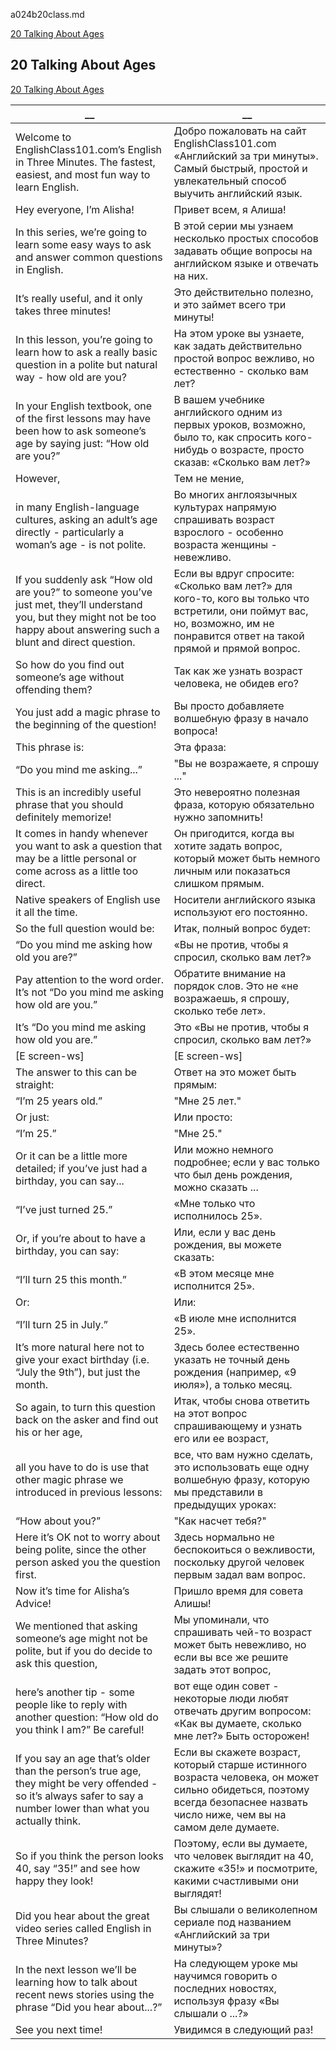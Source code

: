 a024b20class.md  


[20 Talking About Ages](#20-Talking-About-Ages)  
  
## 20 Talking About Ages
[20 Talking About Ages](https://www.englishclass101.com/lesson/learn-english-in-three-minutes-20-do-you-mind-me-asking-how-old-you-are/?lp=268)   
  
  
__|__
--|--
Welcome to EnglishClass101.com’s English in Three Minutes. The fastest, easiest, and most fun way to learn English.|Добро пожаловать на сайт EnglishClass101.com «Английский за три минуты». Самый быстрый, простой и увлекательный способ выучить английский язык.
Hey everyone, I’m Alisha!|Привет всем, я Алиша!
In this series, we’re going to learn some easy ways to ask and answer common questions in English.|В этой серии мы узнаем несколько простых способов задавать общие вопросы на английском языке и отвечать на них.
It’s really useful, and it only takes three minutes!|Это действительно полезно, и это займет всего три минуты!
In this lesson, you’re going to learn how to ask a really basic question in a polite but natural way - how old are you?|На этом уроке вы узнаете, как задать действительно простой вопрос вежливо, но естественно - сколько вам лет?
In your English textbook, one of the first lessons may have been how to ask someone’s age by saying just: “How old are you?”|В вашем учебнике английского одним из первых уроков, возможно, было то, как спросить кого-нибудь о возрасте, просто сказав: «Сколько вам лет?»
However,|Тем не мение,
in many English-language cultures, asking an adult’s age directly - particularly a woman’s age - is not polite.|Во многих англоязычных культурах напрямую спрашивать возраст взрослого - особенно возраста женщины - невежливо.
If you suddenly ask “How old are you?” to someone you’ve just met, they’ll understand you, but they might not be too happy about answering such a blunt and direct question.|Если вы вдруг спросите: «Сколько вам лет?» для кого-то, кого вы только что встретили, они поймут вас, но, возможно, им не понравится ответ на такой прямой и прямой вопрос.
So how do you find out someone’s age without offending them?|Так как же узнать возраст человека, не обидев его?
You just add a magic phrase to the beginning of the question!|Вы просто добавляете волшебную фразу в начало вопроса!
This phrase is:|Эта фраза:
“Do you mind me asking...”|"Вы не возражаете, я спрошу ..."
This is an incredibly useful phrase that you should definitely memorize!|Это невероятно полезная фраза, которую обязательно нужно запомнить!
It comes in handy whenever you want to ask a question that may be a little personal or come across as a little too direct.|Он пригодится, когда вы хотите задать вопрос, который может быть немного личным или показаться слишком прямым.
Native speakers of English use it all the time.|Носители английского языка используют его постоянно.
So the full question would be:|Итак, полный вопрос будет:
“Do you mind me asking how old you are?”|«Вы не против, чтобы я спросил, сколько вам лет?»
Pay attention to the word order. It’s not “Do you mind me asking how old are you.”|Обратите внимание на порядок слов. Это не «не возражаешь, я спрошу, сколько тебе лет».
It’s “Do you mind me asking how old you are.”|Это «Вы не против, чтобы я спросил, сколько вам лет?»
[E screen-ws]|[E screen-ws]
The answer to this can be straight:|Ответ на это может быть прямым:
“I’m 25 years old.”|"Мне 25 лет."
Or just:|Или просто:
“I’m 25.”|"Мне 25."
Or it can be a little more detailed; if you’ve just had a birthday, you can say...|Или можно немного подробнее; если у вас только что был день рождения, можно сказать ...
“I’ve just turned 25.”|«Мне только что исполнилось 25».
Or, if you’re about to have a birthday, you can say:|Или, если у вас день рождения, вы можете сказать:
“I’ll turn 25 this month.”|«В этом месяце мне исполнится 25».
Or:|Или:
“I’ll turn 25 in July.”|«В июле мне исполнится 25».
It’s more natural here not to give your exact birthday (i.e. “July the 9th”), but just the month.|Здесь более естественно указать не точный день рождения (например, «9 июля»), а только месяц.
So again, to turn this question back on the asker and find out his or her age,|Итак, чтобы снова ответить на этот вопрос спрашивающему и узнать его или ее возраст,
all you have to do is use that other magic phrase we introduced in previous lessons:|все, что вам нужно сделать, это использовать еще одну волшебную фразу, которую мы представили в предыдущих уроках:
“How about you?”|"Как насчет тебя?"
Here it’s OK not to worry about being polite, since the other person asked you the question first.|Здесь нормально не беспокоиться о вежливости, поскольку другой человек первым задал вам вопрос.
Now it’s time for Alisha’s Advice!|Пришло время для совета Алишы!
We mentioned that asking someone’s age might not be polite, but if you do decide to ask this question,|Мы упоминали, что спрашивать чей-то возраст может быть невежливо, но если вы все же решите задать этот вопрос,
here’s another tip - some people like to reply with another question: “How old do you think I am?” Be careful!|вот еще один совет - некоторые люди любят отвечать другим вопросом: «Как вы думаете, сколько мне лет?» Быть осторожен!
If you say an age that’s older than the person’s true age, they might be very offended - so it’s always safer to say a number lower than what you actually think.|Если вы скажете возраст, который старше истинного возраста человека, он может сильно обидеться, поэтому всегда безопаснее назвать число ниже, чем вы на самом деле думаете.
So if you think the person looks 40, say “35!” and see how happy they look!|Поэтому, если вы думаете, что человек выглядит на 40, скажите «35!» и посмотрите, какими счастливыми они выглядят!
Did you hear about the great video series called English in Three Minutes?|Вы слышали о великолепном сериале под названием «Английский за три минуты»?
In the next lesson we’ll be learning how to talk about recent news stories using the phrase “Did you hear about...?”|На следующем уроке мы научимся говорить о последних новостях, используя фразу «Вы слышали о ...?»
See you next time!|Увидимся в следующий раз!
  
    
